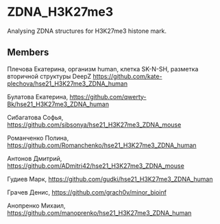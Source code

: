# ZDNA_H3K27me3

Analysing ZDNA structures for H3K27me3 histone mark.

## Members

Плечова Екатерина, организм human, клетка SK-N-SH, разметка вторичной структуры DeepZ
 https://github.com/kate-plechova/hse21_H3K27me3_ZDNA_human

Булатова Екатерина, https://github.com/qwerty-Bk/hse21_H3K27me3_ZDNA_human

Сибагатова Софья, https://github.com/sibsonya/hse21_H3K27me3_ZDNA_mouse

Романченко Полина, https://github.com/Romanchenko/hse21_H3K27me3_ZDNA_human

Антонов Дмитрий, https://github.com/ADmitri42/hse21_H3K27me3_ZDNA_mouse

Гудиев Марк, https://github.com/gudki/hse21_H3K27me3_ZDNA_human

Грачев Денис, https://github.com/grach0v/minor_bioinf

Анопренко Михаил, https://github.com/manoprenko/hse21_H3K27me3_ZDNA_human
